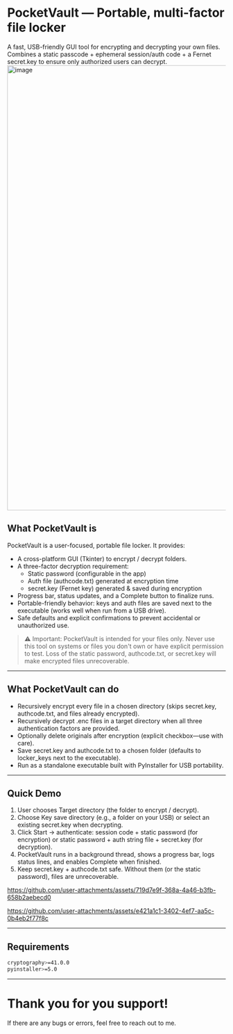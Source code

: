 # PocketVault — Portable, multi-factor file locker
A fast, USB-friendly GUI tool for encrypting and decrypting your own files.
Combines a static passcode + ephemeral session/auth code + a Fernet secret.key to ensure only authorized users can decrypt.
<img width="1536" height="1024" alt="image" src="https://github.com/user-attachments/assets/629a4318-51b4-43ee-aad8-a52146a5cab3" />


## What PocketVault is
PocketVault is a user-focused, portable file locker. It provides:
  - A cross-platform GUI (Tkinter) to encrypt / decrypt folders.
  - A three-factor decryption requirement:
      - Static password (configurable in the app)
      - Auth file (authcode.txt) generated at encryption time
      - secret.key (Fernet key) generated & saved during encryption
  - Progress bar, status updates, and a Complete button to finalize runs.
  - Portable-friendly behavior: keys and auth files are saved next to the executable (works well when run from a USB drive).
  - Safe defaults and explicit confirmations to prevent accidental or unauthorized use.
  > ⚠️ Important: PocketVault is intended for your files only. Never use this tool on systems or files you don't own or have explicit permission to test. Loss of the static password, authcode.txt, or secret.key will make encrypted files unrecoverable.

---

## What PocketVault can do
  - Recursively encrypt every file in a chosen directory (skips secret.key, authcode.txt, and files already encrypted).
  - Recursively decrypt .enc files in a target directory when all three authentication factors are provided.
  - Optionally delete originals after encryption (explicit checkbox—use with care).
  - Save secret.key and authcode.txt to a chosen folder (defaults to locker_keys next to the executable).
  - Run as a standalone executable built with PyInstaller for USB portability.

---

## Quick Demo
1. User chooses Target directory (the folder to encrypt / decrypt).
2. Choose Key save directory (e.g., a folder on your USB) or select an existing secret.key when decrypting.
3. Click Start → authenticate: session code + static password (for encryption) or static password + auth string file + secret.key (for decryption).
4. PocketVault runs in a background thread, shows a progress bar, logs status lines, and enables Complete when finished.
5. Keep secret.key + authcode.txt safe. Without them (or the static password), files are unrecoverable.


https://github.com/user-attachments/assets/719d7e9f-368a-4a46-b3fb-658b2aebecd0

https://github.com/user-attachments/assets/e421a1c1-3402-4ef7-aa5c-0b4eb2f77f8c

---

## Requirements
```bash
cryptography>=41.0.0
pyinstaller>=5.0
```
---

# Thank you for you support!
If there are any bugs or errors, feel free to reach out to me.
